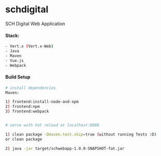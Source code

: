 # schdigital

SCH Digital Web Application

#### Stack:

``` bash
- Vert.x (Vert.x-Web)
- Java
- Maven
- Vue.js
- Webpack
```

#### Build Setup

``` bash
# install dependencies
Maven:

1) frontend:install-node-and-npm
2) frontend:npm
3) frontend:webpack


# serve with hot reload at localhost:8080

1) clean package -Dmaven.test.skip=true (without running Tests :D)
or clean package

2) java -jar target/schwebapp-1.0.0-SNAPSHOT-fat.jar
```
